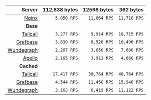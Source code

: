 | Server | 112,838 bytes | 12598 bytes | 362 bytes |
| ---: | ---: | ---: | ---: |
| [Nginx](https://nginx.org/en/) | `5,058 RPS` | `11,664 RPS` | `11,718 RPS` |
| **Base** | | | |
| [Tailcall](https://github.com/tailcallhq/tailcall) | `3,277 RPS` | `9,914 RPS` | `16,715 RPS` |
| [Grafbase](https://github.com/grafbase/grafbase) | `3,839 RPS` | `8,520 RPS` | `10,496 RPS` |
| [Wundegraph](https://github.com/wundergraph/cosmo) | `2,267 RPS` | `3,650 RPS` | `7,680 RPS` |
| [Apollo](https://github.com/apollographql/router) | `2,165 RPS` | `3,911 RPS` | `4,660 RPS` |
| **Cached** | | | |
| [Tailcall](https://github.com/tailcallhq/tailcall) | `17,417 RPS` | `30,764 RPS` | `40,764 RPS` |
| [Grafbase](https://github.com/grafbase/grafbase) | `4,544 RPS` | `11,450 RPS` | `15,948 RPS` |
| [Wundegraph](https://github.com/wundergraph/cosmo) | `3,163 RPS` | `6,419 RPS` | `11,122 RPS` |
